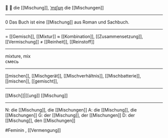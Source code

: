 🧪 🔴 die [[Mischung]], [ˈmɪʃʊŋ](https://youglish.com/pronounce/Mischung/german)
die [[Mischungen]]

---
0 Das Buch ist eine [[Mischung]] aus Roman und Sachbuch.  


---
= [[Gemisch]], [[Mixtur]]
≈ [[Kombination]], [[Zusammensetzung]], [[Vermischung]]
≠ [[Reinheit]], [[Reinstoff]]

---
mixture, mix  
смесь

---
[[mischen]], [[Mischgerät]], [[Mischverhältnis]], [[Mischbatterie]], [[mischen]], [[gemischt]], 

---
[[Misch]]|[[ung]]
[[Mischung]]


---
N: die [[Mischung]], die [[Mischungen]]
A: die [[Mischung]], die [[Mischungen]]
G: der [[Mischung]], der [[Mischungen]]
D: der [[Mischung]], den [[Mischungen]]

#Feminin , [[Vermengung]]